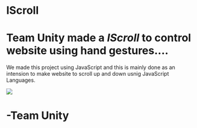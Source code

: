 # IScroll

# Team Unity made a ***IScroll*** to control website using hand gestures....

We made this project using JavaScript and this is mainly done as an intension to make website to scroll up and down usnig JavaScript Languages.

![](IScroll_Unity.gif)

# -Team Unity
